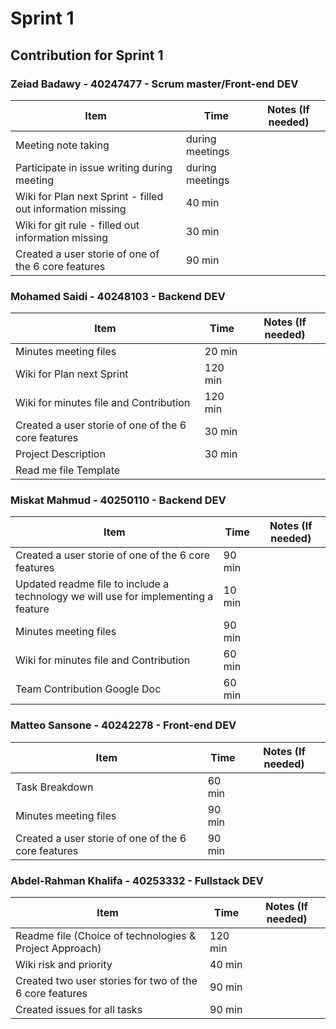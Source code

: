 # Sprint 1
## Contribution for Sprint 1

### Zeiad Badawy - 40247477 - Scrum master/Front-end DEV
| Item                        | Time      | Notes (If needed)                                               |
|-----------------------------|-----------|------------------------------------------------------------------|
| Meeting note taking         | during meetings |                |
| Participate in issue writing during meeting | during meetings |  |
| Wiki for Plan next Sprint - filled out information missing | 40 min |                                             |
| Wiki for git rule - filled out information missing | 30 min |                                             |
| Created a user storie of one of the 6 core features | 90 min |                           |


### Mohamed Saidi - 40248103 - Backend DEV
| Item                        | Time      | Notes (If needed)                                               |
|-----------------------------|-----------|------------------------------------------------------------------|
| Minutes meeting files       | 20 min    |                         |
| Wiki for Plan next Sprint   | 120 min    |                                                    |
| Wiki for minutes file and Contribution | 120 min | 
| Created a user storie of one of the 6 core features | 30 min |                           |
| Project Description         | 30 min    |                                                        |
| Read me file Template       |           |                                                     |






### Miskat Mahmud - 40250110 - Backend DEV
| Item                        | Time      | Notes (If needed)                                               |
|-----------------------------|-----------|------------------------------------------------------------------|
| Created a user storie of one of the 6 core features | 90 min |                           |
| Updated readme file to include a technology we will use for implementing a feature | 10 min |                                             |
| Minutes meeting files       | 90 min    |                         |
| Wiki for minutes file and Contribution | 60 min | 
| Team Contribution Google Doc| 60 min   |



### Matteo Sansone - 40242278 - Front-end DEV
| Item                        | Time      | Notes (If needed)                                               |
|-----------------------------|-----------|------------------------------------------------------------------|
| Task Breakdown              | 60 min    |                                                        |
| Minutes meeting files       | 90 min    |                         |
| Created a user storie of one of the 6 core features | 90 min |                           |



### Abdel-Rahman Khalifa - 40253332 - Fullstack DEV
| Item                        | Time      | Notes (If needed)                                               |
|-----------------------------|-----------|------------------------------------------------------------------|
| Readme file (Choice of technologies & Project Approach) | 120 min |                                       |
| Wiki risk and priority      | 40 min    |  
| Created two user stories for two of the 6 core features | 90 min |                           |
| Created issues for all tasks| 90 min    |               |

